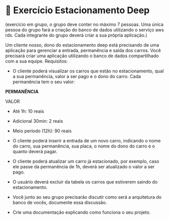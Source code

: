 <h1>📒 Exercício Estacionamento Deep</h1>

(exercício em grupo, o grupo deve conter no máximo 7 pessoas.
Uma única pessoa do grupo fará a criação do banco de dados utilizando o serviço aws rds. Cada integrante do grupo deverá criar a sua própria aplicação.) 


Um cliente nosso, dono do estacionamento deep está precisando de uma aplicação para gerenciar a entrada, permanência e saída dos carros.
Você precisará criar uma aplicação utilizando o banco de dados compartilhado com a sua equipe.
Requisitos:
- O cliente poderá visualizar os carros que estão no estacionamento, qual a sua permanência, valor a ser pago e o dono do carro.
Cada permanência tem o seu valor:

**PERMANÊNCIA**


 VALOR

- Até 1h: 10 reais

- Adicional 30min: 2 reais

- Meio período (12h): 90 reais


- O cliente poderá inserir a entrada de um novo carro, indicando o nome do carro, sua permanência, sua placa, o nome do dono do carro e o quanto deverá pagar.
- O cliente poderá atualizar um carro já estacionado, por exemplo, caso ele passe da permanência de 1h, deverá ser atualizado o valor a ser pago.
- O usuário deverá excluir da tabela os carros que estiverem saindo do estacionamento.
- Você junto ao seu grupo precisarão discutir como será a arquitetura do banco de vocês, documente essa discussão.
- Crie uma documentação explicando como funciona o seu projeto.
